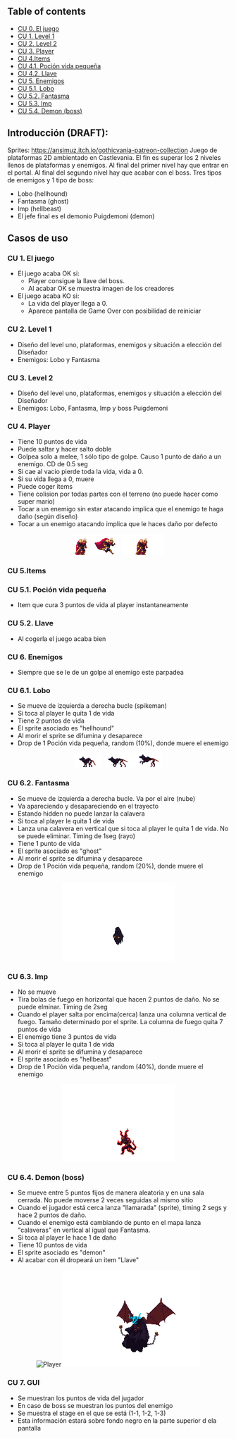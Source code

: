 
## Table of contents
  * [CU 0. El juego](#cu-0-el-juego)
  * [CU 1. Level 1](#cu-1-level-1)
  * [CU 2. Level 2](#cu-2-level-2)
  * [CU 3. Player](#cu-3-player)
  * [CU 4.Items](#cu-4items)
  * [CU 4.1. Poción vida pequeña](#cu-41-poci-n-vida-peque-a)
  * [CU 4.2. Llave](#cu-42-llave)
  * [CU 5. Enemigos](#cu-5-enemigos)
  * [CU 5.1. Lobo](#cu-51-lobo)
  * [CU 5.2. Fantasma](#cu-52-fantasma)
  * [CU 5.3. Imp](#cu-53-imp)
  * [CU 5.4. Demon (boss)](#cu-54-demon--boss-)
  

## Introducción (DRAFT):
Sprites: https://ansimuz.itch.io/gothicvania-patreon-collection
Juego de plataformas 2D ambientado en Castlevania.
El fin es superar los 2 niveles llenos de plataformas y enemigos.
Al final del primer nivel hay que entrar en el portal.
Al final del segundo nivel hay que acabar con el boss.
Tres tipos de enemigos y 1 tipo de boss:
- Lobo (hellhound)	
- Fantasma (ghost)
- Imp (hellbeast)
- El jefe final es el demonio Puigdemoni (demon)


## Casos de uso
### CU 1. El juego
- El juego acaba OK si:
  - Player consigue la llave del boss.
  - Al acabar OK se muestra imagen de los creadores
- El juego acaba KO si:
  - La vida del player llega a 0.
  - Aparece pantalla de Game Over con posibilidad de reiniciar
### CU 2. Level 1
- Diseño del level uno, plataformas, enemigos y situación a elección del Diseñador
- Enemigos: Lobo y Fantasma

### CU 3. Level 2
- Diseño del level uno, plataformas, enemigos y situación a elección del Diseñador
- Enemigos: Lobo, Fantasma, Imp y boss Puigdemoni
	
### CU 4. Player
- Tiene 10 puntos de vida
- Puede saltar y hacer salto doble
- Golpea solo a melee, 1 sólo tipo de golpe. Causo 1 punto de daño a un enemigo. CD de 0.5 seg
- Si cae al vacio pierde toda la vida, vida a 0.
- Si su vida llega a 0, muere
- Puede coger items
- Tiene colision por todas partes con el terreno (no puede hacer como super mario)
- Tocar a un enemigo sin estar atacando implica que el enemigo te haga daño (según diseño)
- Tocar a un enemigo atacando implica que le haces daño por defecto
<div align="center">

![Player](assets/GFX/hero/gif/gothic-hero-idle.gif)
![Player](assets/GFX/hero/gif/gothic-hero-run.gif)
![Player](assets/GFX/hero/gif/gothic-hero-attack.gif)

</div>

### CU 5.Items
### CU 5.1. Poción vida pequeña
- Item que cura 3 puntos de vida al player instantaneamente
### CU 5.2. Llave
- Al cogerla el juego acaba bien
	
### CU 6. Enemigos
 - Siempre que se le de un golpe al enemigo este parpadea
### CU 6.1. Lobo
- Se mueve de izquierda a derecha bucle (spikeman)
- Si toca al player le quita 1 de vida
- Tiene 2 puntos de vida
- El sprite asociado es "hellhound"
- Al morir el sprite se difumina y desaparece
- Drop de 1 Poción vida pequeña, random (10%), donde muere el enemigo
<div align="center">

![Player](assets/GFX/enemies/hellhound/gif/hell-hound-idle.gif)
![Player](assets/GFX/enemies/hellhound/gif/hell-hound-walk.gif)
![Player](assets/GFX/enemies/hellhound/gif/hell-hound-run.gif)

</div>

### CU 6.2. Fantasma
- Se mueve de izquierda a derecha bucle. Va por el aire (nube)
- Va apareciendo y desapareciendo en el trayecto
- Estando hidden no puede lanzar la calavera
- Si toca al player le quita 1 de vida
- Lanza una calavera en vertical que si toca al player le quita 1 de vida. No se puede eliminar. Timing de 1seg (rayo)
- Tiene 1 punto de vida
- El sprite asociado es "ghost"
- Al morir el sprite se difumina y desaparece
- Drop de 1 Poción vida pequeña, random (20%), donde muere el enemigo
<div align="center">

![Player](assets/GFX/enemies/ghost/gif/ghost-idle.gif)

</div>
	
### CU 6.3. Imp
- No se mueve
- Tira bolas de fuego en horizontal que hacen 2 puntos de daño. No se puede elminar. Timing de 2seg
- Cuando el player salta por encima(cerca) lanza una columna vertical de fuego. Tamaño determinado por el sprite. La columna de fuego quita 7 puntos de vida
- El enemigo tiene 3 puntos de vida
- Si toca al player le quita 1 de vida
- Al morir el sprite se difumina y desaparece
- El sprite asociado es "hellbeast"
- Drop de 1 Poción vida pequeña, random (40%), donde muere el enemigo
 <div align="center">

![Player](assets/GFX/enemies/hellbeast/gif/hell-beast-idle.gif)

</div>

### CU 6.4. Demon (boss)
- Se mueve entre 5 puntos fijos de manera aleatoria y en una sala cerrada. No puede moverse 2 veces seguidas al mismo sitio
- Cuando el jugador está cerca lanza "llamarada" (sprite), timing 2 segs y hace 2 puntos de daño.
- Cuando el enemigo está cambiando de punto en el mapa lanza "calaveras" en vertical al igual que Fantasma.
- Si toca al player le hace 1 de daño
- Tiene 10 puntos de vida
- El sprite asociado es "demon"
- Al acabar con él dropeará un item "Llave"
 <div align="center">

![Player](assets/GFX/enemies/demon/gif/demon-demon-idle.gif)
![Player](assets/GFX/enemies/demon/gif/demon-attack.gif)

</div>

	
### CU 7. GUI
- Se muestran los puntos de vida del jugador
- En caso de boss se muestran los puntos del enemigo
- Se muestra el stage en el que se está (1-1, 1-2, 1-3)
- Esta información estará sobre fondo negro en la parte superior d ela pantalla
	
	






